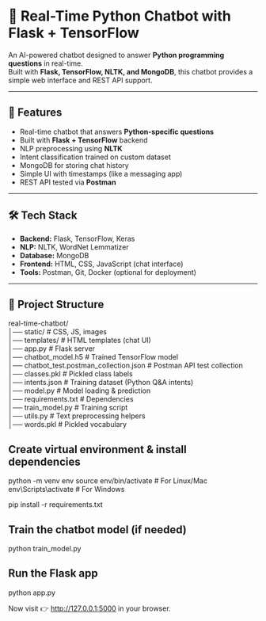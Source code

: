 # 🤖 Real-Time Python Chatbot with Flask + TensorFlow

An AI-powered chatbot designed to answer **Python programming questions** in real-time. <br> 
Built with **Flask, TensorFlow, NLTK, and MongoDB**, this chatbot provides a simple web interface and REST API support.  

---

## 🚀 Features
- Real-time chatbot that answers **Python-specific questions**  
- Built with **Flask + TensorFlow** backend  
- NLP preprocessing using **NLTK**  
- Intent classification trained on custom dataset  
- MongoDB for storing chat history  
- Simple UI with timestamps (like a messaging app)  
- REST API tested via **Postman**  

---

## 🛠️ Tech Stack
- **Backend:** Flask, TensorFlow, Keras  
- **NLP:** NLTK, WordNet Lemmatizer  
- **Database:** MongoDB  
- **Frontend:** HTML, CSS, JavaScript (chat interface)  
- **Tools:** Postman, Git, Docker (optional for deployment)  

---

## 📂 Project Structure

real-time-chatbot/<br>
│── static/ # CSS, JS, images<br>
│── templates/ # HTML templates (chat UI)<br>
│── app.py # Flask server<br>
│── chatbot_model.h5 # Trained TensorFlow model<br>
│── chatbot_test.postman_collection.json # Postman API test collection<br>
│── classes.pkl # Pickled class labels<br>
│── intents.json # Training dataset (Python Q&A intents)<br>
│── model.py # Model loading & prediction<br>
│── requirements.txt # Dependencies<br>
│── train_model.py # Training script<br>
│── utils.py # Text preprocessing helpers<br>
│── words.pkl # Pickled vocabulary<br>


## Create virtual environment & install dependencies
python -m venv env
source env/bin/activate    # For Linux/Mac
env\Scripts\activate       # For Windows

pip install -r requirements.txt


## Train the chatbot model (if needed)
python train_model.py


## Run the Flask app
python app.py

Now visit 👉 http://127.0.0.1:5000 in your browser.

